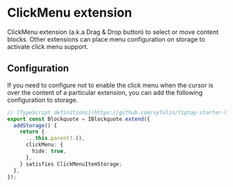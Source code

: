 # ClickMenu extension

ClickMenu extension (a.k.a Drag & Drop button) to select or move content blocks. Other extensions can place menu configuration on storage to activate click menu support.

## Configuration

If you need to configure not to enable the click menu when the cursor is over the content of a particular extension, you can add the following configuration to storage.

```typescript
// [TypeScript definitions](https://github.com/syfxlin/tiptap-starter-kit/blob/master/src/extensions/click-menu/menu.ts#L5-L10)
export const Blockquote = IBlockquote.extend({
  addStorage() {
    return {
      ...this.parent?.(),
      clickMenu: {
        hide: true,
      },
    } satisfies ClickMenuItemStorage;
  },
});
```
